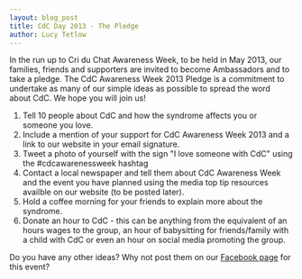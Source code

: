 ```yaml
---
layout: blog_post
title: CdC Day 2013 - The Pledge
author: Lucy Tetlow
---
```


In the run up to Cri du Chat Awareness Week, to be held in May 2013, our families, friends and supporters are invited to become Ambassadors and to take a pledge. The CdC Awareness Week 2013 Pledge is a commitment to undertake as many of our simple ideas as possible to spread the word about CdC. We hope you will join us!
 

1. Tell 10 people about CdC and how the syndrome affects you or someone you love.
2. Include a mention of your support for CdC Awareness Week 2013 and a link to our website in your email signature.
3. Tweet a photo of yourself with the sign "I love someone with CdC" using the #cdcawarenessweek hashtag
4. Contact a local newspaper and tell them about CdC Awareness Week and the event you have planned using the media top tip resources availble on our website (to be posted later).
5. Hold a coffee morning for your friends to explain more about the syndrome.
6. Donate an hour to CdC - this can be anything from the equivalent of an hours wages to the group, an hour of babysitting for friends/family with a child with CdC or even an hour on social media promoting the group.

Do you have any other ideas? Why not post them on our [Facebook page](https://www.facebook.com/events/114563152063603/) for this event?